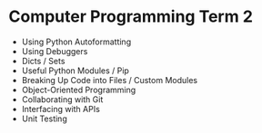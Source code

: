 # Computer Programming Term 2

- Using Python Autoformatting
- Using Debuggers
- Dicts / Sets
- Useful Python Modules / Pip
- Breaking Up Code into Files / Custom Modules
- Object-Oriented Programming
- Collaborating with Git
- Interfacing with APIs
- Unit Testing
